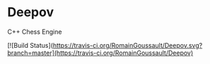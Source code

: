 Deepov
======

C++ Chess Engine

[![Build Status](https://travis-ci.org/RomainGoussault/Deepov.svg?branch=master](https://travis-ci.org/RomainGoussault/Deepov)
